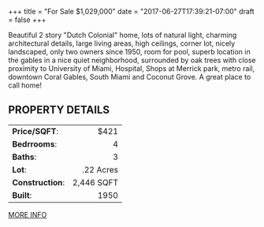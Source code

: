 +++
title = "For Sale $1,029,000"
date = "2017-06-27T17:39:21-07:00"
draft = false
+++

Beautiful 2 story "Dutch Colonial" home, lots of natural light, charming architectural details, large living areas, high ceilings, corner lot, nicely landscaped, only two owners since 1950, room for pool, superb location in the gables in a nice quiet neighborhood, surrounded by oak trees with close proximity to University of Miami, Hospital, Shops at Merrick park, metro rail, downtown Coral Gables, South Miami and Coconut Grove. A great place to call home!

## PROPERTY DETAILS
|||
|:-----|-----:|
**Price/SQFT**:| $421|
**Bedrrooms**: |4|
**Baths**: |3|
**Lot**: |.22 Acres|
**Construction**: |2,446 SQFT|
**Built**: |1950|

[MORE INFO](https://www.ewm.com/homes/5010-Orduna-Dr/Coral-Gables/FL/33146/102387766/)
